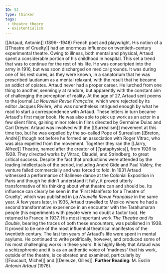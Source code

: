 ```yaml
---
ID: 52
type: thinker
tags: 
 - theatre theory
 - existentialism
---
```


[[Artaud, Antonin]]
(1896--1948) French poet and playwright. His notion of a [[Theatre of Cruelty]] had an enormous
influence on twentieth-century experimental theatre. Owing to illness,
both mental and physical, Artaud spent a considerable portion of his
childhood in hospital. This set a trend that was to continue for the
rest of his life. He was conscripted into the army in 1916, but was soon
discharged on medical grounds. It was during one of his rest cures, as
they were known, in a sanatorium that he was prescribed laudanum as a
mental relaxant, with the result that he became an addict of opiates.
Artaud never had a proper career. He lurched from one thing to another,
seemingly at random, but apparently with the constant aim of challenging
the perception of reality. At the age of 27, Artaud sent poems to the
journal *La Nouvelle Revue Française*, which were rejected by its editor
Jacques Rivière, who was nonetheless intrigued enough by what he read to
start a correspondence with Artaud. These letters in turn became
Artaud's first major book. He was also able to pick up work as an actor
in a few silent films, gaining minor roles in films directed by Germaine
Dulac and Carl Dreyer.
Artaud was involved with the
[[Surrealism]] movement at
this time too, but he was expelled by the so-called Pope of Surrealism [[Breton, André]] 
though not
before he formed an association with Roger Vitrac, who was also expelled
from the movement. Together they ran the [[Jarry, Alfred]] Theatre, named after
the creator of
[[’pataphysics]], from 1926
to 1928. They directed works by Vitrac, Claudel, and Strindberg, to
great critical success. Despite the fact that productions were attended
by the leading intellectuals of the period, including André Gide and
Paul Valéry, the venture failed commercially and was forced to fold.
In 1931 Artaud witnessed a performance of Balinese dance at the Colonial
Exposition in Paris and though he didn't understand it fully, it proved
utterly transformative of his thinking about what theatre can and should
be. Its influence can clearly be seen in the 'First Manifesto for a
Theatre of Cruelty', which was published in *La Nouvelle Revue
Française* in the same year. A few years later, in 1935, Artaud
travelled to Mexico where he had a second transformative experience in
an encounter with the Tarahumaran people (his experiments with peyote
were no doubt a factor too). He returned to France in 1937. His most
important work *The Theatre and its Double*, bearing the traces of both
these encounters, was published in 1938. It proved to be one of the most
influential theatrical manifestos of the twentieth century.
The last ten years of Artaud's life were spent in mental asylums. He
continued to write prolifically, however, and produced some of his most
challenging works in these years. It is highly likely that Artaud was a
schizophrenic and it is as an authentic voice of 'madness' that his
work, outside of the theatre, is celebrated and examined, particularly
by [[Foucault, Michel]] and
[[Deleuze, Gilles]].
**Further Reading:** M. Esslin *Antonin Artaud* (1976).
